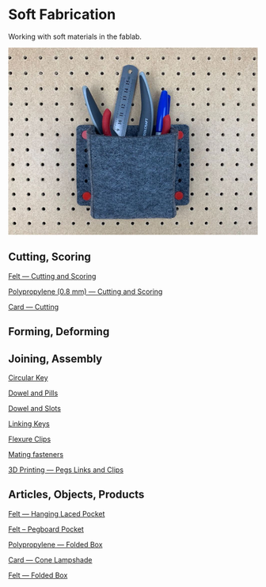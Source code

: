 # Soft Fabrication

Working with soft materials in the fablab.

![IMG_2825.jpg](IMG_2825.jpg)


## Cutting, Scoring

[Felt — Cutting and Scoring](felt-cutting-and-scoring)

[Polypropylene (0.8 mm) — Cutting and Scoring ](polypropylene-cutting-scoring)

[Card — Cutting](card-cutting)


## Forming, Deforming


## Joining, Assembly
[Circular Key](assembly-circular-key)

[Dowel and Pills](joining-dowel-and-pills)

[Dowel and Slots](joining-dowel-and-slots)

[Linking Keys](joining-linking-keys)

[Flexure Clips](joining-flexure-links)

[Mating fasteners](joining-mating-fasteners)

[3D Printing — Pegs Links and Clips](3d-printing-pegs-links-and-clips)

<!-- * I tried several versions of this linking key to join two layers of fabric. -->

## Articles, Objects, Products

[Felt — Hanging Laced Pocket](felt-article-hanging-laced-pocket)

<!-- A net that folds into a pocket, where the ribbon that ties together the two back faces also supports the weight of the pocket. -->

[Felt – Pegboard Pocket](felt-article-pegboard-pocket)

[Polypropylene — Folded Box](polypropylene-article-folded-box)

[Card — Cone Lampshade](card-article-cone-lampshade)

[Felt — Folded Box](felt-article-folded-box)
